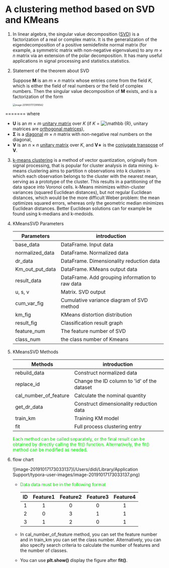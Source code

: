 # A clustering method based on SVD and KMeans

1. In linear algebra, the singular value decomposition ([SVD](https://en.wikipedia.org/wiki/Singular_value_decomposition)) is a factorization of a real or complex matrix. It is the generalization of the eigendecomposition of a positive semidefinite normal matrix (for example, a symmetric matrix with non-negative eigenvalues) to any $m\times n$ matrix via an extension of the polar decomposition. It has many useful applications in signal processing and statistics.statistics.

2. Statement of the theorem about SVD

   Suppose **M** is an *m* × *n* matrix whose entries come from the field *K*, which is either the field of real numbers or the field of complex numbers. Then the singular value decomposition of **M** exists, and is a factorization of the form

   <img src="/Users/didi/Library/Application Support/typora-user-images/image-20191017172919542.png" alt="image-20191017172919542" style="zoom:50%;" />
=======
 where

   - **U** is an *m* × *m* [unitary matrix](https://en.wikipedia.org/wiki/Unitary_matrix) over *K* (if *K* = ![\mathbb {R} ](https://wikimedia.org/api/rest_v1/media/math/render/svg/786849c765da7a84dbc3cce43e96aad58a5868dc), unitary matrices are [orthogonal matrices](https://en.wikipedia.org/wiki/Orthogonal_matrix)),
   - **Σ** is a [diagonal](https://en.wikipedia.org/wiki/Rectangular_diagonal_matrix) *m* × *n* matrix with non-negative real numbers on the diagonal,
   - **V** is an *n* × *n* [unitary matrix](https://en.wikipedia.org/wiki/Unitary_matrix) over *K*, and **V**∗ is the [conjugate transpose](https://en.wikipedia.org/wiki/Conjugate_transpose) of **V**.

3. [k-means clustering](https://en.wikipedia.org/wiki/K-means_clustering) is a method of vector quantization, originally from signal processing, that is popular for cluster analysis in data mining. k-means clustering aims to partition n observations into k clusters in which each observation belongs to the cluster with the nearest mean, serving as a prototype of the cluster. This results in a partitioning of the data space into Voronoi cells. k-Means minimizes within-cluster variances (squared Euclidean distances), but not regular Euclidean distances, which would be the more difficult Weber problem: the mean optimizes squared errors, whereas only the geometric median minimizes Euclidean distances. Better Euclidean solutions can for example be found using k-medians and k-medoids.

4. KMeansSVD Parameters

   | Parameters      | introduction                                    |
   | --------------- | ----------------------------------------------- |
   | base_data       | DataFrame.  Input data                          |
   | normalized_data | DataFrame. Normalized data                      |
   | dr_data         | DataFrame.  Dimensionality reduction data       |
   | Km_out_put_data | DataFrame. KMeans output data                   |
   | result_data     | DataFrame. Add grouping information to raw data |
   | u, s, v         | Matrix. SVD output                              |
   | cum_var_fig     | Cumulative variance diagram of SVD method       |
   | km_fig          | KMeans distortion distribution                  |
   | result_fig      | Classification result graph                     |
   | feature_num     | The feature number of SVD                       |
   | class_num       | the class number of Kmeans                      |

5. KMeansSVD Methods

   | Methods               | introduction                                |
   | --------------------- | ------------------------------------------- |
   | rebuild_data          | Construct normalized data                   |
   | replace_id            | Change the ID column to 'id' of the dataset |
   | cal_number_of_feature | Calculate the nominal quantity              |
   | get_dr_data           | Construct dimensionality reduction data     |
   | train_km              | Training KM model                           |
   | fit                   | Full process clustering entry               |

   <font color=green1>Each method can be called separately, or the final result can be obtained by directly calling the fit() function. Alternatively, the fit() method can be modified as needed.</font>

6. flow chart

   ![image-20191017173033137](/Users/didi/Library/Application Support/typora-user-images/image-20191017173033137.png)

   * <font color=green1> Data data must be in the following format</font>

     |  ID  | Feature1 | Feature2 | Feature3 | Feature4 |
     | :--: | :------: | :------: | :------: | :------: |
     |  1   |    1     |    0     |    0     |    1     |
     |  2   |    0     |    3     |    1     |    1     |
     |  3   |    1     |    2     |    0     |    1     |

   * In cal_number_of_feature method, you can set the feature number and in train_km you can set the class number. Alternatively, you can also specify search criteria to calculate the number of features and the number of classes.
   * You can use **plt.show()** display the figure after **fit()**.

   



